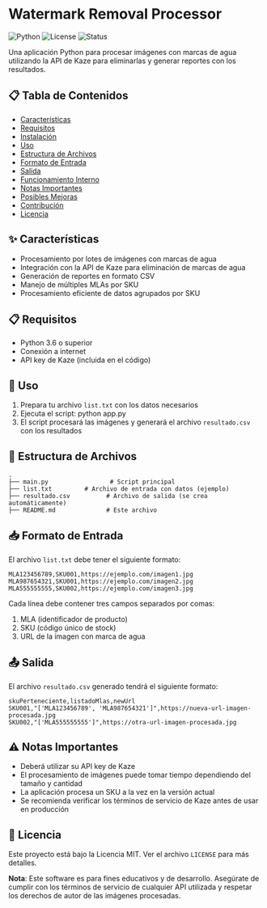 # Watermark Removal Processor

![Python](https://img.shields.io/badge/Python-3.6%2B-blue)
![License](https://img.shields.io/badge/License-MIT-green)
![Status](https://img.shields.io/badge/Status-Development-yellow)

Una aplicación Python para procesar imágenes con marcas de agua utilizando la API de Kaze para eliminarlas y generar reportes con los resultados.

## 📋 Tabla de Contenidos

- [Características](#-características)
- [Requisitos](#-requisitos)
- [Instalación](#-instalación)
- [Uso](#-uso)
- [Estructura de Archivos](#-estructura-de-archivos)
- [Formato de Entrada](#-formato-de-entrada)
- [Salida](#-salida)
- [Funcionamiento Interno](#-funcionamiento-interno)
- [Notas Importantes](#-notas-importantes)
- [Posibles Mejoras](#-posibles-mejoras)
- [Contribución](#-contribución)
- [Licencia](#-licencia)

## ✨ Características

- Procesamiento por lotes de imágenes con marcas de agua
- Integración con la API de Kaze para eliminación de marcas de agua
- Generación de reportes en formato CSV
- Manejo de múltiples MLAs por SKU
- Procesamiento eficiente de datos agrupados por SKU

## 📋 Requisitos

- Python 3.6 o superior
- Conexión a internet
- API key de Kaze (incluida en el código)

## 🚀 Uso

1. Prepara tu archivo `list.txt` con los datos necesarios
2. Ejecuta el script: python app.py
3. El script procesará las imágenes y generará el archivo `resultado.csv` con los resultados

## 📁 Estructura de Archivos
```
.
├── main.py                 # Script principal
├── list.txt         # Archivo de entrada con datos (ejemplo)
├── resultado.csv          # Archivo de salida (se crea automáticamente)
├── README.md              # Este archivo
```

## 📥 Formato de Entrada

El archivo `list.txt` debe tener el siguiente formato:

```
MLA123456789,SKU001,https://ejemplo.com/imagen1.jpg
MLA987654321,SKU001,https://ejemplo.com/imagen2.jpg
MLA555555555,SKU002,https://ejemplo.com/imagen3.jpg
```

Cada línea debe contener tres campos separados por comas:
1. MLA (identificador de producto)
2. SKU (código único de stock)
3. URL de la imagen con marca de agua

## 📤 Salida

El archivo `resultado.csv` generado tendrá el siguiente formato:

```csv
skuPerteneciente,listadoMlas,newUrl
SKU001,"['MLA123456789', 'MLA987654321']",https://nueva-url-imagen-procesada.jpg
SKU002,"['MLA555555555']",https://otra-url-imagen-procesada.jpg
```


## ⚠️ Notas Importantes

- Deberá utilizar su API key de Kaze
- El procesamiento de imágenes puede tomar tiempo dependiendo del tamaño y cantidad
- La aplicación procesa un SKU a la vez en la versión actual
- Se recomienda verificar los términos de servicio de Kaze antes de usar en producción


## 📄 Licencia

Este proyecto está bajo la Licencia MIT. Ver el archivo `LICENSE` para más detalles.


**Nota**: Este software es para fines educativos y de desarrollo. Asegúrate de cumplir con los términos de servicio de cualquier API utilizada y respetar los derechos de autor de las imágenes procesadas.